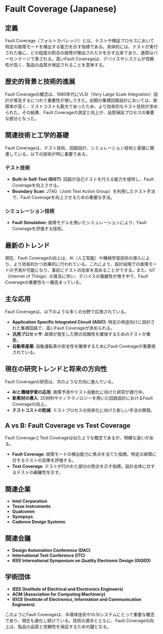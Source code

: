 # Fault Coverage (Japanese)

## 定義
Fault Coverage（フォルトカバレッジ）とは、テストや検証プロセスにおいて特定の故障モードを検出する能力を示す指標である。具体的には、テストが実行された後に、どの程度の割合の故障が検出されたかを示す比率であり、通常はパーセンテージで表される。高いFault Coverageは、デバイスやシステムが信頼性が高く、製品の品質が保証されることを意味する。

## 歴史的背景と技術的進展
Fault Coverageの概念は、1980年代にVLSI（Very Large Scale Integration）設計が普及するにつれて重要性が増してきた。初期の集積回路設計においては、故障率が高く、テストコストも膨大であったため、より効率的なテスト技術が求められた。その結果、Fault Coverageの測定と向上が、品質保証プロセスの重要な部分となった。

## 関連技術と工学的基礎
Fault Coverageは、テスト技術、回路設計、シミュレーション技術と密接に関連している。以下の技術が特に重要である。

### テスト技術
- **Built-In Self-Test (BIST)**: 回路が自己テストを行える能力を提供し、Fault Coverageを向上させる。
- **Boundary Scan**: JTAG（Joint Test Action Group）を利用したテスト手法で、Fault Coverageを向上させるための重要な手法。

### シミュレーション技術
- **Fault Simulation**: 故障モデルを用いたシミュレーションにより、Fault Coverageを評価する技術。

## 最新のトレンド
現在、Fault Coverageの向上は、AI（人工知能）や機械学習技術の導入により、より効率的かつ効果的に行われている。これにより、設計段階での故障モードの予測が可能になり、事前にテストの効率を高めることができる。また、IoT（Internet of Things）の普及に伴い、デバイスの複雑性が増す中で、Fault Coverageの重要性も一層高まっている。

## 主な応用
Fault Coverageは、以下のような多くの分野で応用されている。

- **Application Specific Integrated Circuit (ASIC)**: 特定の用途向けに設計された集積回路で、高いFault Coverageが求められる。
- **汎用プロセッサ**: 故障が発生した際の信頼性を確保するためのテストが重要。
- **自動車産業**: 自動運転車の安全性を確保するためにFault Coverageが重要視されている。

## 現在の研究トレンドと将来の方向性
Fault Coverageの研究は、次のような方向に進んでいる。

- **AIと機械学習の応用**: 故障予測やテスト自動化に向けた研究が進行中。
- **新素材の導入**: 2D材料やナノテクノロジーを用いた回路設計におけるFault Coverageの向上。
- **テストコストの削減**: テストプロセスの効率化に向けた新しい手法の開発。

## A vs B: Fault Coverage vs Test Coverage
Fault CoverageとTest Coverageは似たような概念であるが、明確な違いがある。

- **Fault Coverage**: 故障モードの検出能力に焦点を当てた指標。特定の故障に対するテストの効果を評価する。
- **Test Coverage**: テストが行われた部分の割合を示す指標。設計全体に対するテストの網羅性を示す。

## 関連企業
- **Intel Corporation**
- **Texas Instruments**
- **Qualcomm**
- **Synopsys**
- **Cadence Design Systems**

## 関連会議
- **Design Automation Conference (DAC)**
- **International Test Conference (ITC)**
- **IEEE International Symposium on Quality Electronic Design (ISQED)**

## 学術団体
- **IEEE (Institute of Electrical and Electronics Engineers)**
- **ACM (Association for Computing Machinery)**
- **IEICE (Institute of Electronics, Information and Communication Engineers)**

このようにFault Coverageは、半導体技術やVLSIシステムにとって重要な概念であり、現在も進化し続けている。技術の進歩とともに、Fault Coverageの向上は、製品の品質と信頼性を保証するための鍵となる。